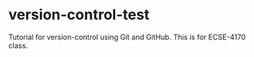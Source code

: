 # version-control-test
Tutorial for version-control using Git and GitHub. This is for ECSE-4170 class. 
